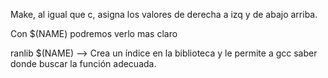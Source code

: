 Make, al igual que c, asigna los valores de derecha a izq y de abajo arriba.

Con $(NAME) podremos verlo mas claro





ranlib $(NAME) --> Crea un índice en la biblioteca y le permite a gcc saber donde buscar la función adecuada.
